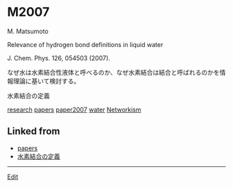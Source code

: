 # M2007

M. Matsumoto

Relevance of hydrogen bond definitions in liquid water

J. Chem. Phys. 126, 054503 (2007).



なぜ水は水素結合性液体と呼べるのか、なぜ水素結合は結合と呼ばれるのかを情報理論に基いて検討する。

水素結合の定義

[research](research.md) [papers](papers.md) [paper2007](paper2007.md) [water](water.md) [Networkism](Networkism.md) 


## Linked from

* [papers](papers.md)
* [水素結合の定義](水素結合の定義.md)


----
[Edit](https://github.com/vitroid/vitroid.github.io/edit/master/MD/M2007.md)
